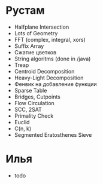 # Рустам

* Halfplane Intersection
* Lots of Geometry
* FFT (complex, integral, xors)
* Suffix Array
* Cжатие цветков
* String algoritms (done in /java)
* Treap
* Centroid Decomposition
* Heavy-Light Decomposition
* Фенвик на добавление функции
* Sparse Table
* Bridges, Cutpoints
* Flow Circulation
* SCC, 2SAT
* Primality Check
* Euclid
* C(n, k)
* Segmented Eratosthenes Sieve

# Илья

* todo
